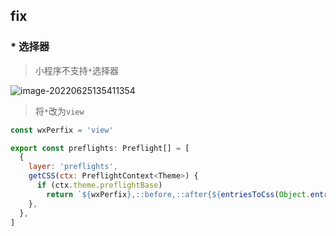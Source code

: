 ## fix

### * 选择器

> 小程序不支持`*`选择器

![image-20220625135411354](https://fastly.jsdelivr.net/gh/MellowCo/image-host/2022/202206251354402.png)

> 将`*`改为`view`

```js
const wxPerfix = 'view'

export const preflights: Preflight[] = [
  {
    layer: 'preflights',
    getCSS(ctx: PreflightContext<Theme>) {
      if (ctx.theme.preflightBase)
        return `${wxPerfix},::before,::after{${entriesToCss(Object.entries(ctx.theme.preflightBase))}}`
    },
  },
]
```



